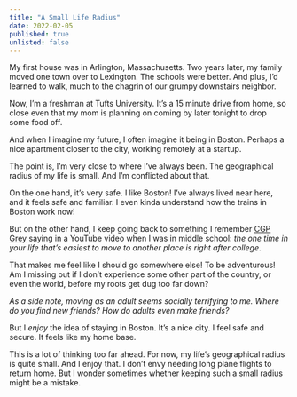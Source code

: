 ```yaml
---
title: "A Small Life Radius"
date: 2022-02-05
published: true
unlisted: false
---
```


My first house was in Arlington, Massachusetts. Two years later, my family moved one town over to Lexington. The schools were better. And plus, I’d learned to walk, much to the chagrin of our grumpy downstairs neighbor.

Now, I’m a freshman at Tufts University. It’s a 15 minute drive from home, so close even that my mom is planning on coming by later tonight to drop some food off.

And when I imagine my future, I often imagine it being in Boston. Perhaps a nice apartment closer to the city, working remotely at a startup.

The point is, I’m very close to where I’ve always been. The geographical radius of my life is small. And I’m conflicted about that.

On the one hand, it’s very safe. I like Boston! I’ve always lived near here, and it feels safe and familiar. I even kinda understand how the trains in Boston work now!

But on the other hand, I keep going back to something I remember [CGP Grey](https://www.youtube.com/cgpgrey) saying in a YouTube video when I was in middle school: _the one time in your life that’s easiest to move to another place is right after college_.

That makes me feel like I should go somewhere else! To be adventurous! Am I missing out if I don’t experience some other part of the country, or even the world, before my roots get dug too far down?

_As a side note, moving as an adult seems socially terrifying to me. Where do you find new friends? How do adults even make friends?_

But I _enjoy_ the idea of staying in Boston. It’s a nice city. I feel safe and secure. It feels like my home base.

This is a lot of thinking too far ahead. For now, my life’s geographical radius is quite small. And I enjoy that. I don’t envy needing long plane flights to return home. But I wonder sometimes whether keeping such a small radius might be a mistake.
